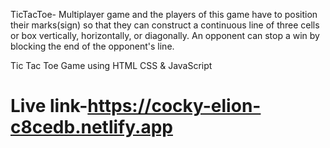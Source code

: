 TicTacToe- Multiplayer game and the players of this game have to position their marks(sign) so that they can construct a continuous line of three cells or box vertically, horizontally, or diagonally. An opponent can stop a win by blocking the end of the opponent's line.

Tic Tac Toe Game using HTML CSS & JavaScript

# Live link-https://cocky-elion-c8cedb.netlify.app

